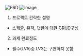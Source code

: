 ![ERD](https://github.com/user-attachments/assets/73a53d07-ade6-4110-a2fc-055a03c7b786)
![image](https://github.com/user-attachments/assets/df26289d-27d5-4333-adec-28dec5a6b7a6)

1. 프로젝트 간략한 설명
- 스케쥴, 유저, 댓글에 대한 CRUD구성

2. 과제 완료정도
- 필수(LV5)중 LV3는 구현하지 못함
